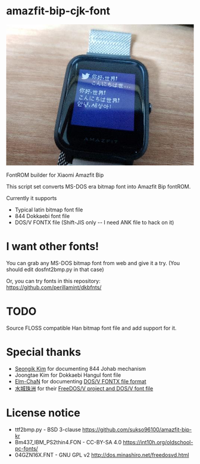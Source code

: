 # amazfit-bip-cjk-font

![Sample render](img/example.jpg?raw=true)

FontROM builder for Xiaomi Amazfit Bip

This script set converts MS-DOS era bitmap font into Amazfit Bip fontROM.

Currently it supports

* Typical latin bitmap font file
* 844 Dokkaebi font file
* DOS/V FONTX file (Shift-JIS only -- I need ANK file to hack on it)

# I want other fonts!

You can grab any MS-DOS bitmap font from web and give it a try. (You should edit dosfnt2bmp.py in that case)

Or, you can try fonts in this repository: https://github.com/perillamint/dkbfnts/

# TODO

Source FLOSS compatible Han bitmap font file and add support for it.

# Special thanks
* [Seongik Kim](https://twitter.com/noerror_kr) for documenting 844 Johab mechanism
* Joongtae Kim for Dokkaebi Hangul font file
* [Elm-ChaN](http://elm-chan.org/) for documenting [DOS/V FONTX file format](http://elm-chan.org/docs/dosv/fontx_e.html)
* [水城珠洲](http://minashiro.net/) for their [FreeDOS/V project and DOS/V font file](http://dos.minashiro.net/)

# License notice
* ttf2bmp.py - BSD 3-clause https://github.com/sukso96100/amazfit-bip-kr
* Bm437_IBM_PS2thin4.FON - CC-BY-SA 4.0 https://int10h.org/oldschool-pc-fonts/
* 04GZN16X.FNT - GNU GPL v2 http://dos.minashiro.net/freedosvd.html
